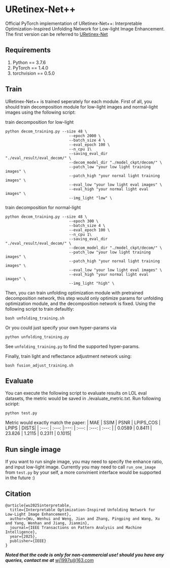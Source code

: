 # URetinex-Net++
Official PyTorch implementation of URetinex-Net++: Interpretable Optimization-Inspired Unfolding Network for Low-light Image Enhancement.
The first version can be referred to [URetinex-Net](https://github.com/AndersonYong/URetinex-Net)

## Requirements
  1. Python == 3.7.6
  2. PyTorch == 1.4.0
  3. torchvision == 0.5.0

## Train
URetinex-Net++ is trained seperately for each module. First of all, you should train decomposition module for low-light images and normal-light images using the following script:

train decomposition for low-light
```
python decom_training.py --size 48 \
                            --epoch 2000 \
                            --batch_size 4 \
                            --eval_epoch 100 \
                            --n_cpu 1\
                            --saving_eval_dir "./eval_result/eval_decom/" \
                            --decom_model_dir "./model_ckpt/decom/" \
                            --patch_low "your low light training images" \
                            --patch_high "your nornal light training images" \
                            --eval_low "your low light eval images" \
                            --eval_high "your normal light eval images" \
                            --img_light "low" \
```
train decomposition for normal-light
```
python decom_training.py --size 48 \
                            --epoch 300 \
                            --batch_size 4 \
                            --eval_epoch 100 \
                            --n_cpu 1\
                            --saving_eval_dir "./eval_result/eval_decom/" \
                            --decom_model_dir "./model_ckpt/decom/" \
                            --patch_low "your low light training images" \
                            --patch_high "your nornal light training images" \
                            --eval_low "your low light eval images" \
                            --eval_high "your normal light eval images" \
                            --img_light "high" \
```

Then, you can train unfolding optimization module with pretrained decomposition network, this step would only optimize params for unfolding optimization module, and the decomposition network is fixed. Using the following script to train defaultly:
```
bash unfolding_training.sh
```
Or you could just specify your own hyper-params via 
```
python unfolding_training.py 
```
See `unfolding_training.py` to find the supported hyper-params.

Finally, train light and reflectance adjustment network using:
```
bash fusion_adjust_training.sh
```

## Evaluate
You can execute the following script to evaluate results on LOL eval datasets, the metric would be saved in ./evaluate_metric.txt. Run following sciript:
```
python test.py
```

Metric would exactly match the paper:
| MAE | SSIM | PSNR | LPIPS_COS | LPIPS | DISTS|
| :---: | :---: |:---: | :---: | :---: | :---: |
| 0.0589 | 0.8411 | 23.826 | 1.2115 | 0.2311 | 0.1015|



## Run single image
If you want to run single image, you may need to specify the enhance ratio, and input low-light image. Currently you may need to call `run_one_image` from `test.py` by your self, a more convinient interface would be supported in the future :)

## Citation
```
@article{wu2025interpretable,
  title={Interpretable Optimization-Inspired Unfolding Network for Low-Light Image Enhancement},
  author={Wu, Wenhui and Weng, Jian and Zhang, Pingping and Wang, Xu and Yang, Wenhan and Jiang, Jianmin},
  journal={IEEE Transactions on Pattern Analysis and Machine Intelligence},
  year={2025},
  publisher={IEEE}
}
```

***Noted that the code is only for non-commercial use! should you have any queries, contact me at***  wj1997s@163.com

